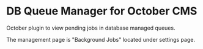 # DB Queue Manager for October CMS
October plugin to view pending jobs in database managed queues.

The management page is "Background Jobs" located under settings page.
